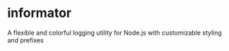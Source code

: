 # informator
A flexible and colorful logging utility for Node.js with customizable styling and prefixes
